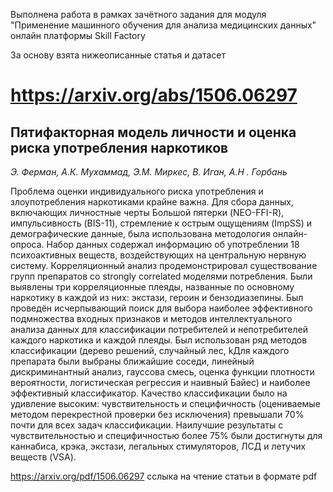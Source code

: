 Выполнена работа в рамках зачётного задания для модуля "Применение машинного обучения для анализа медицинских данных" онлайн платформы Skill Factory


За основу взята нижеописанные статья и датасет 
# https://arxiv.org/abs/1506.06297

## Пятифакторная модель личности и оценка риска употребления наркотиков
*Э. Ферман, А.К. Мухаммад, Э.М. Миркес, В. Иган, А.Н . Горбань*

Проблема оценки индивидуального риска употребления и злоупотребления наркотиками крайне важна. 
Для сбора данных, включающих личностные черты Большой пятерки (NEO-FFI-R), импульсивность (BIS-11), стремление к острым ощущениям (ImpSS) и демографические данные, была использована методология онлайн-опроса. 
Набор данных содержал информацию об употреблении 18 психоактивных веществ, воздействующих на центральную нервную систему. 
Корреляционный анализ продемонстрировал существование групп препаратов со strongly correlated моделями потребления. 
Были выявлены три корреляционные плеяды, названные по основному наркотику в каждой из них: экстази, героин и бензодиазепины. 
Был проведён исчерпывающий поиск для выбора наиболее эффективного подмножества входных признаков и методов интеллектуального анализа данных для классификации потребителей и непотребителей каждого наркотика и каждой плеяды. 
Был использован ряд методов классификации (дерево решений, случайный лес, kДля каждого препарата были выбраны ближайшие соседи, линейный дискриминантный анализ, гауссова смесь, оценка функции плотности вероятности, логистическая регрессия и наивный Байес) и наиболее эффективный классификатор. Качество классификации было на удивление высоким: чувствительность и специфичность (оцениваемые методом перекрестной проверки без исключения) превышали 70% почти для всех задач классификации. 
Наилучшие результаты с чувствительностью и специфичностью более 75% были достигнуты для каннабиса, крэка, экстази, легальных стимуляторов, ЛСД и летучих веществ (VSA).

https://arxiv.org/pdf/1506.06297 сслыка на чтение статьи в формате pdf
